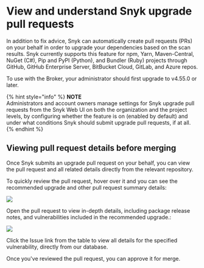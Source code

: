 # View and understand Snyk upgrade pull requests

In addition to fix advice, Snyk can automatically create pull requests (PRs) on your behalf in order to upgrade your dependencies based on the scan results. Snyk currently supports this feature for npm, Yarn, Maven-Central, NuGet (C#), Pip and PyPI (Python), and Bundler (Ruby) projects through GitHub, GitHub Enterprise Server, BitBucket Cloud, GitLab, and Azure repos.

To use with the Broker, your administrator should first upgrade to v4.55.0 or later.

{% hint style="info" %}
**NOTE**\
Administrators and account owners manage settings for Snyk upgrade pull requests from the Snyk Web UI on both the organization and the project levels, by configuring whether the feature is on (enabled by default) and under what conditions Snyk should submit upgrade pull requests, if at all.
{% endhint %}

## Viewing pull request details before merging

Once Snyk submits an upgrade pull request on your behalf, you can view the pull request and all related details directly from the relevant repository.

To quickly review the pull request, hover over it and you can see the recommended upgrade and other pull request summary details:

![](../../../.gitbook/assets/uuid-3683a529-6856-d15d-c49c-ca7ed318500d-en.png)

Open the pull request to view in-depth details, including package release notes, and vulnerabilities included in the recommended upgrade.:

![](../../../.gitbook/assets/uuid-508983f5-8844-c19f-a43e-5a65e4ffdae9-en.png)

Click the Issue link from the table to view all details for the specified vulnerability, directly from our database.

Once you've reviewed the pull request, you can approve it for merge.
